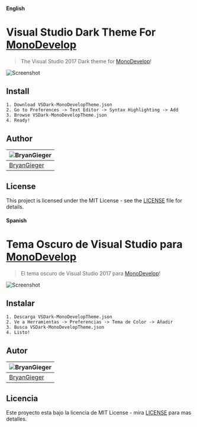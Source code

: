 #### English
# Visual Studio Dark Theme For [MonoDevelop](https://www.monodevelop.com/)
> The Visual Studio 2017 Dark theme for [MonoDevelop](https://www.monodevelop.com/)!

![Screenshot](https://i.imgur.com/buiqo4Z.jpg)

## Install
```
1. Download VSDark-MonoDevelopTheme.json
2. Go to Preferences -> Text Editor -> Syntax Highlighting -> Add
3. Browse VSDark-MonoDevelopTheme.json
4. Ready!
```
## Author
![BryanGieger](https://imgur.com/9xFavuy.jpg) |
--- |
[BryanGieger](https://github.com/BryanGieger)|

## License
This project is licensed under the MIT License - see the [LICENSE](LICENSE) file for details.



#### Spanish
# Tema Oscuro de Visual Studio para [MonoDevelop](https://www.monodevelop.com/)
> El tema oscuro de Visual Studio 2017 para [MonoDevelop](https://www.monodevelop.com/)!

![Screenshot](https://i.imgur.com/buiqo4Z.jpg)

## Instalar
```
1. Descarga VSDark-MonoDevelopTheme.json
2. Ve a Herramientas -> Preferencias -> Tema de Color -> Añadir
3. Busca VSDark-MonoDevelopTheme.json
4. Listo!
```
## Autor
![BryanGieger](https://imgur.com/9xFavuy.jpg) |
--- |
[BryanGieger](https://github.com/BryanGieger)|

## Licencia
Este proyecto esta bajo la licencia de MIT License - mira [LICENSE](LICENSE) para mas detalles.
